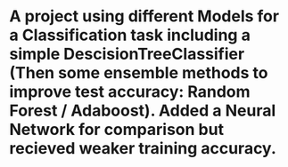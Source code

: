# A project using different Models for a Classification task including a simple DescisionTreeClassifier (Then some ensemble methods to improve test accuracy: Random Forest / Adaboost). Added a Neural Network for comparison but recieved weaker training accuracy. 
